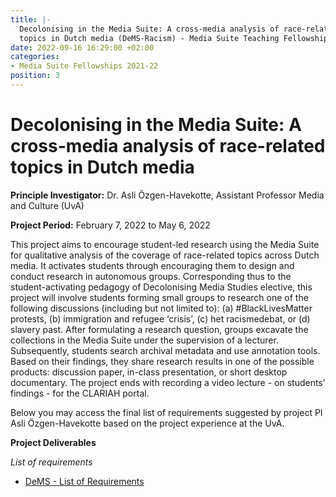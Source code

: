 ```yaml
---
title: |-
  Decolonising in the Media Suite: A cross-media analysis of race-related
  topics in Dutch media (DeMS-Racism) - Media Suite Teaching Fellowship CLARIAH-PLUS (2019-2023)
date: 2022-09-16 16:29:00 +02:00
categories:
- Media Suite Fellowships 2021-22
position: 3
---
```


# Decolonising in the Media Suite: A cross-media analysis of race-related topics in Dutch media

**Principle Investigator:** Dr. Asli Özgen-Havekotte, Assistant Professor Media and Culture (UvA)

**Project Period:** February 7, 2022 to May 6, 2022

This project aims to encourage student-led research using the Media Suite for qualitative analysis of the coverage of race-related topics across Dutch media. It activates students through encouraging them to design and conduct research in autonomous groups. Corresponding thus to the student-activating pedagogy of Decolonising Media Studies elective, this project will involve students forming small groups to research one of the following discussions (including but not limited to): (a) #BlackLivesMatter protests, (b) immigration and refugee ‘crisis’, (c) het racismedebat, or (d) slavery past. After formulating a research question, groups excavate the collections in the Media Suite under the supervision of a lecturer. Subsequently, students search archival metadata and use annotation tools. Based on their findings, they share research results in one of the possible products: discussion paper, in-class presentation, or short desktop documentary. The project ends with recording a video lecture - on students’ findings - for the CLARIAH portal.

Below you may access the final list of requirements suggested by project PI Asli Özgen-Havekotte based on the project experience at the UvA.

**Project Deliverables**

*List of requirements*

* [DeMS - List of Requirements](https://zenodo.org/record/7603250#.Y90hTHaZOHs)